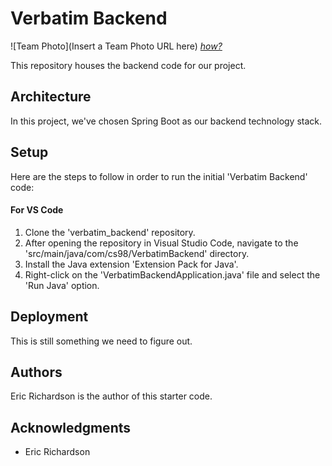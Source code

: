 # Verbatim Backend

![Team Photo](Insert a Team Photo URL here)
[*how?*](https://help.github.com/articles/about-readmes/#relative-links-and-image-paths-in-readme-files)

This repository houses the backend code for our project.

## Architecture

In this project, we've chosen Spring Boot as our backend technology stack.

## Setup

Here are the steps to follow in order to run the initial 'Verbatim Backend' code:

#### For VS Code

1. Clone the 'verbatim_backend' repository.
2. After opening the repository in Visual Studio Code, navigate to the 'src/main/java/com/cs98/VerbatimBackend' directory.
3. Install the Java extension 'Extension Pack for Java'.
4. Right-click on the 'VerbatimBackendApplication.java' file and select the 'Run Java' option.

## Deployment

This is still something we need to figure out.

## Authors

Eric Richardson is the author of this starter code.

## Acknowledgments

- Eric Richardson
